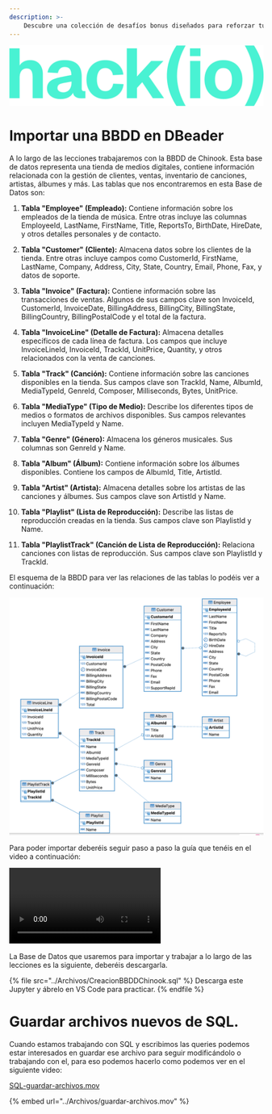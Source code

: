 ```yaml
---
description: >-
    Descubre una colección de desafíos bonus diseñados para reforzar tus habilidades en Python. Estos ejercicios te permitirán practicar conceptos clave como funciones, bucles y estructuras de datos, fortaleciendo tu comprensión y destreza en programación.
---
```


<div style="text-align: center;">
  <img src="https://github.com/Hack-io-Data/Imagenes/blob/main/01-LogosHackio/logo_celeste@4x.png?raw=true" alt="esquema" />
</div>



# Importar una BBDD en DBeader

A lo largo de las lecciones trabajaremos con la BBDD de Chinook. Esta base de datos representa una tienda de medios digitales, contiene información relacionada con la gestión de clientes, ventas, inventario de canciones, artistas, álbumes y más. Las tablas que nos encontraremos en esta Base de Datos son:

1. **Tabla "Employee" (Empleado):** Contiene información sobre los empleados de la tienda de música. Entre otras incluye las columnas EmployeeId, LastName, FirstName, Title, ReportsTo, BirthDate, HireDate, y otros detalles personales y de contacto.

2. **Tabla "Customer" (Cliente):** Almacena datos sobre los clientes de la tienda. Entre otras incluye campos como CustomerId, FirstName, LastName, Company, Address, City, State, Country, Email, Phone, Fax, y datos de soporte.

3. **Tabla "Invoice" (Factura):** Contiene información sobre las transacciones de ventas. Algunos de sus campos clave son InvoiceId, CustomerId, InvoiceDate, BillingAddress, BillingCity, BillingState, BillingCountry, BillingPostalCode y el total de la factura.

4. **Tabla "InvoiceLine" (Detalle de Factura):** Almacena detalles específicos de cada línea de factura. Los campos que incluye InvoiceLineId, InvoiceId, TrackId, UnitPrice, Quantity, y otros relacionados con la venta de canciones.

5. **Tabla "Track" (Canción):** Contiene información sobre las canciones disponibles en la tienda. Sus campos clave son TrackId, Name, AlbumId, MediaTypeId, GenreId, Composer, Milliseconds, Bytes, UnitPrice.

6. **Tabla "MediaType" (Tipo de Medio):** Describe los diferentes tipos de medios o formatos de archivos disponibles. Sus campos relevantes incluyen MediaTypeId y Name.

7. **Tabla "Genre" (Género):** Almacena los géneros musicales. Sus columnas son GenreId y Name.

8. **Tabla "Album" (Álbum):** Contiene información sobre los álbumes disponibles. Contiene los campos de AlbumId, Title, ArtistId.

9. **Tabla "Artist" (Artista):** Almacena detalles sobre los artistas de las canciones y álbumes. Sus campos clave son ArtistId y Name.

10. **Tabla "Playlist" (Lista de Reproducción):** Describe las listas de reproducción creadas en la tienda. Sus campos clave son PlaylistId y Name.

11. **Tabla "PlaylistTrack" (Canción de Lista de Reproducción):** Relaciona canciones con listas de reproducción. Sus campos clave son PlaylistId y TrackId.

El esquema de la BBDD para ver las relaciones de las tablas lo podéis ver a continuación: 

![Esquema de la BBDD de Chinook](https://github.com/Hack-io-Data/Imagenes/blob/main/02-Imagenes/SQL/esquema-chinook.png?raw=true)


Para poder importar deberéis seguir paso a paso la guía que tenéis en el video a continuación: 

<video controls>
  <source src="https://github.com/Hack-io-Data/Imagenes/raw/main/02-Imagenes/SQL/importar-bbdd.mov" type="video/mp4">
  Tu navegador no soporta el elemento de video.
</video>


La Base de Datos que usaremos para importar y trabajar a lo largo de las lecciones es la siguiente, deberéis descargarla.

{% file src="../Archivos/CreacionBBDDChinook.sql" %}
Descarga este Jupyter y ábrelo en VS Code para practicar.
{% endfile %}

# Guardar archivos nuevos de SQL.

Cuando estamos trabajando con SQL y escribimos las queries podemos estar interesados en guardar ese archivo para seguir modificándolo o trabajando con el, para eso podemos hacerlo como podemos ver en el siguiente video: 

[SQL-guardar-archivos.mov](Imagenes/SQL-guardar-archivos.mov)

{% embed url="../Archivos/guardar-archivos.mov" %}

